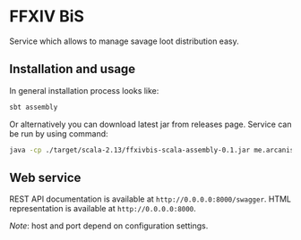 # FFXIV BiS

Service which allows to manage savage loot distribution easy.

## Installation and usage

In general installation process looks like:

```bash
sbt assembly
```

Or alternatively you can download latest jar from releases page. Service can be run by using command:

```bash
java -cp ./target/scala-2.13/ffxivbis-scala-assembly-0.1.jar me.arcanis.ffxivbis.ffxivbis 
```

## Web service

REST API documentation is available at `http://0.0.0.0:8000/swagger`. HTML representation is available at `http://0.0.0.0:8000`.

*Note*: host and port depend on configuration settings. 
